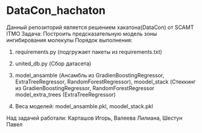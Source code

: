 # DataCon_hachaton

Данный репозиторий является решением хакатона(DataCon) от SCAMT ITMO
Задача: Построить предсказательную модель зоны ингибирования молекулы
Порядок выполнения:
1) requirements.py (подгружает пакеты из requirements.txt)
2) united_db.py (Сбор датасета)
3) model_ansamble (Ансамбль из GradienBoostingRegressor, ExtraTreeRegressor, RandomForestRegressor),
   moodel_stack (Стеккинг из GradienBoostingRegressor, RandomForestRegressor
   model_extra_trees (ExtraTreeRegressor)

4) Веса моделей: model_ansamble.pkl, moodel_stack.pkl   
    
Над задачей работали: Карташов Игорь, Валеева Лилиана, Шестун Павел
